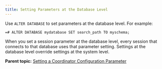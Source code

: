 ```yaml
---
title: Setting Parameters at the Database Level 
---
```


Use `ALTER DATABASE` to set parameters at the database level. For example:

```
=# ALTER DATABASE mydatabase SET search_path TO myschema;
```

When you set a session parameter at the database level, every session that connects to that database uses that parameter setting. Settings at the database level override settings at the system level.

**Parent topic:** [Setting a Coordinator Configuration Parameter](../topics/g-setting-a-master-configuration-parameter.html)

